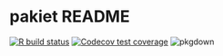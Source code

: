 # pakiet README

<!-- badges: start -->
[![R build status](https://github.com/jakubkala/pakiet/workflows/R-CMD-check/badge.svg)](https://github.com/jakubkala/pakiet/actions)
[![Codecov test coverage](https://codecov.io/gh/jakubkala/pakiet/branch/master/graph/badge.svg)](https://codecov.io/gh/jakubkala/pakiet?branch=master)
![pkgdown](https://github.com/jakubkala/pakiet/workflows/pkgdown/badge.svg)
<!-- badges: end -->
